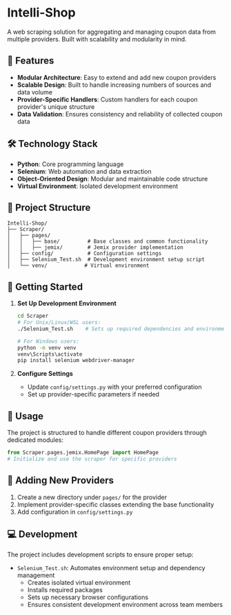 # Intelli-Shop

A web scraping solution for aggregating and managing coupon data from multiple providers. 
Built with scalability and modularity in mind.

## 🚀 Features

- **Modular Architecture**: Easy to extend and add new coupon providers
- **Scalable Design**: Built to handle increasing numbers of sources and data volume
- **Provider-Specific Handlers**: Custom handlers for each coupon provider's unique structure
- **Data Validation**: Ensures consistency and reliability of collected coupon data

## 🛠️ Technology Stack

- **Python**: Core programming language
- **Selenium**: Web automation and data extraction
- **Object-Oriented Design**: Modular and maintainable code structure
- **Virtual Environment**: Isolated development environment

## 📁 Project Structure

```
Intelli-Shop/
├── Scraper/
│   ├── pages/
│   │   ├── base/         # Base classes and common functionality
│   │   ├── jemix/        # Jemix provider implementation
│   ├── config/           # Configuration settings
│   ├── Selenium_Test.sh  # Development environment setup script
│   └── venv/            # Virtual environment
```

## 🚦 Getting Started

1. **Set Up Development Environment**
   ```bash
   cd Scraper
   # For Unix/Linux/WSL users:
   ./Selenium_Test.sh    # Sets up required dependencies and environment
   
   # For Windows users:
   python -m venv venv
   venv\Scripts\activate
   pip install selenium webdriver-manager
   ```

2. **Configure Settings**
   - Update `config/settings.py` with your preferred configuration
   - Set up provider-specific parameters if needed

## 🔧 Usage

The project is structured to handle different coupon providers through dedicated modules:

```python
from Scraper.pages.jemix.HomePage import HomePage
# Initialize and use the scraper for specific providers
```

## 🌱 Adding New Providers

1. Create a new directory under `pages/` for the provider
2. Implement provider-specific classes extending the base functionality
3. Add configuration in `config/settings.py`

## 💻 Development

The project includes development scripts to ensure proper setup:

- `Selenium_Test.sh`: Automates environment setup and dependency management
  - Creates isolated virtual environment
  - Installs required packages
  - Sets up necessary browser configurations
  - Ensures consistent development environment across team members
